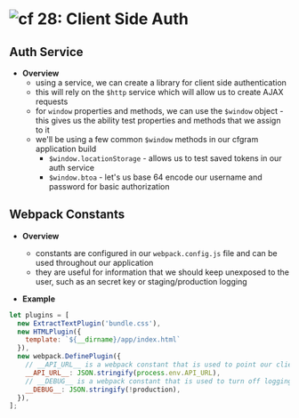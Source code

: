 ![cf](http://i.imgur.com/7v5ASc8.png) 28: Client Side Auth
=====================================

## Auth Service
  * **Overview**
    * using a service, we can create a library for client side authentication
    * this will rely on the `$http` service which will allow us to create AJAX requests
    * for `window` properties and methods, we can use the `$window` object - this gives us the ability test properties and methods that we assign to it
    * we'll be using a few common `$window` methods in our cfgram application build
      * `$window.locationStorage` - allows us to test saved tokens in our auth service
      * `$window.btoa` - let's us base 64 encode our username and password for basic authorization

## Webpack Constants
  * **Overview**
    * constants are configured in our `webpack.config.js` file and can be used throughout our application
    * they are useful for information that we should keep unexposed to the user, such as an secret key or staging/production logging

  * **Example**
  ``` javascript
  let plugins = [
    new ExtractTextPlugin('bundle.css'),
    new HTMLPlugin({
      template: `${__dirname}/app/index.html`
    }),
    new webpack.DefinePlugin({
      // __API_URL__ is a webpack constant that is used to point our client at the right API, depending on the environment
      __API_URL__: JSON.stringify(process.env.API_URL),
      // __DEBUG__ is a webpack constant that is used to turn off logging in production
      __DEBUG__: JSON.stringify(!production),
    }),
  ];
  ```
